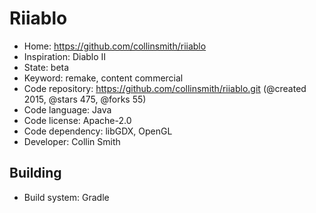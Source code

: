 # Riiablo

- Home: https://github.com/collinsmith/riiablo
- Inspiration: Diablo II
- State: beta
- Keyword: remake, content commercial
- Code repository: https://github.com/collinsmith/riiablo.git (@created 2015, @stars 475, @forks 55)
- Code language: Java
- Code license: Apache-2.0
- Code dependency: libGDX, OpenGL
- Developer: Collin Smith

## Building

- Build system: Gradle
